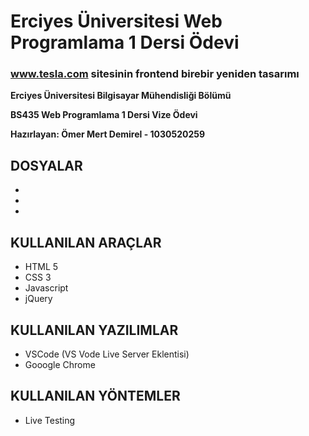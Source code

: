 # Erciyes Üniversitesi Web Programlama 1 Dersi Ödevi

### www.tesla.com sitesinin frontend birebir yeniden tasarımı

**Erciyes Üniversitesi Bilgisayar Mühendisliği Bölümü**

**BS435 Web Programlama 1 Dersi Vize Ödevi**

**Hazırlayan: Ömer Mert Demirel - 1030520259**

## DOSYALAR
-
-
-

## KULLANILAN ARAÇLAR
- HTML 5
- CSS 3
- Javascript
- jQuery

## KULLANILAN YAZILIMLAR
- VSCode (VS Vode Live Server Eklentisi)
- Gooogle Chrome

## KULLANILAN YÖNTEMLER
- Live Testing

